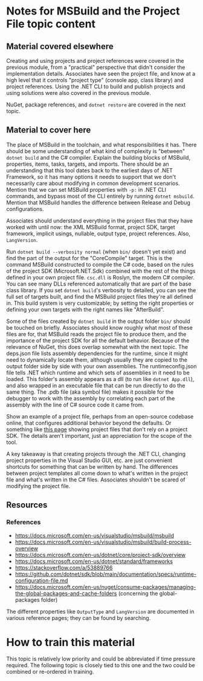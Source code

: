 # Notes for MSBuild and the Project File topic content

## Material covered elsewhere

Creating and using projects and project references were covered in the previous module, from a "practical" perspective that didn't consider the implementation details. Associates have seen the project file, and know at a high level that it controls "project type" (console app, class library) and project references. Using the .NET CLI to build and publish projects and using solutions were also covered in the previous module.

NuGet, package references, and `dotnet restore` are covered in the next topic.

## Material to cover here

The place of MSBuild in the toolchain, and what responsibilities it has. There should be some understanding of what kind of complexity is "between" `dotnet build` and the C# compiler. Explain the building blocks of MSBuild, properties, items, tasks, targets, and imports. There should be an understanding that this tool dates back to the earliest days of .NET Framework, so it has many options it needs to support that we don't necessarily care about modifying in common development scenarios. Mention that we can set MSBuild properties with `-p:` in .NET CLI commands, and bypass most of the CLI entirely by running `dotnet msbuild`. Mention that MSBuild handles the difference between Release and Debug configurations.

Associates should understand everything in the project files that they have worked with until now: the XML MSBuild format, project SDK, target framework, implicit usings, nullable, output type, project references. Also, `LangVersion`.

Run `dotnet build --verbosity normal` (when `bin/` doesn't yet exist) and find the part of the output for the "CoreCompile" target. This is the command MSBuild constructed to compile the C# code, based on the rules of the project SDK (Microsoft.NET.Sdk) combined with the rest of the things defined in your own project file. `csc.dll` is Roslyn, the modern C# compiler. You can see many DLLs referenced automatically that are part of the base class library. If you set `dotnet build`'s verbosity to detailed, you can see the full set of targets built, and find the MSBuild project files they're all defined in. This build system is very customizable; by setting the right properties or defining your own targets with the right names like "AfterBuild".

Some of the files created by `dotnet build` in the output folder `bin/` should be touched on briefly. Associates should know roughly what most of these files are for, that MSBuild reads the project file to produce them, and the importance of the project SDK for all the default behavior. Because of the relevance of NuGet, this does overlap somewhat with the next topic. The deps.json file lists assembly dependencies for the runtime, since it might need to dynamically locate them, although usually they are copied to the output folder side by side with your own assemblies. The runtimeconfig.json file tells .NET which runtime and which sets of assemblies in it need to be loaded. This folder's assembly appears as a dll (to run like `dotnet App.dll`), and also wrapped in an executable file that can be run directly to do the same thing. The .pdb file (aka symbol file) makes it possible for the debugger to work with the assembly by correlating each part of the assembly with the line of C# source code it came from.

Show an example of a project file, perhaps from an open-source codebase online, that configures additional behavior beyond the defaults. Or something like [this page](https://docs.microsoft.com/en-us/visualstudio/msbuild/walkthrough-creating-an-msbuild-project-file-from-scratch) showing project files that don't rely on a project SDK. The details aren't important, just an appreciation for the scope of the tool.

A key takeaway is that creating projects through the .NET CLI, changing project properties in the Visual Studio GUI, etc. are just convenient shortcuts for something that can be written by hand. The differences between project templates all come down to what's written in the project file and what's written in the C# files. Associates shouldn't be scared of modifying the project file.

## Resources

### References

- https://docs.microsoft.com/en-us/visualstudio/msbuild/msbuild
- https://docs.microsoft.com/en-us/visualstudio/msbuild/build-process-overview
- https://docs.microsoft.com/en-us/dotnet/core/project-sdk/overview
- https://docs.microsoft.com/en-us/dotnet/standard/frameworks
- https://stackoverflow.com/a/53889766
- https://github.com/dotnet/sdk/blob/main/documentation/specs/runtime-configuration-file.md
- https://docs.microsoft.com/en-us/nuget/consume-packages/managing-the-global-packages-and-cache-folders (concerning the global-packages folder)

The different properties like `OutputType` and `LangVersion` are documented in various reference pages; they can be found by searching.

# How to train this material

This topic is relatively low priority and could be abbreviated if time pressure required. The following topic is closely tied to this one and the two could be combined or re-ordered in training.
